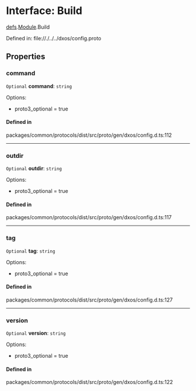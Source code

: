 # Interface: Build

[defs](../modules/dxos_config.defs.md).[Module](../modules/dxos_config.defs.Module.md).Build

Defined in:
  file://./../../dxos/config.proto

## Properties

### command

 `Optional` **command**: `string`

Options:
  - proto3_optional = true

#### Defined in

packages/common/protocols/dist/src/proto/gen/dxos/config.d.ts:112

___

### outdir

 `Optional` **outdir**: `string`

Options:
  - proto3_optional = true

#### Defined in

packages/common/protocols/dist/src/proto/gen/dxos/config.d.ts:117

___

### tag

 `Optional` **tag**: `string`

Options:
  - proto3_optional = true

#### Defined in

packages/common/protocols/dist/src/proto/gen/dxos/config.d.ts:127

___

### version

 `Optional` **version**: `string`

Options:
  - proto3_optional = true

#### Defined in

packages/common/protocols/dist/src/proto/gen/dxos/config.d.ts:122
